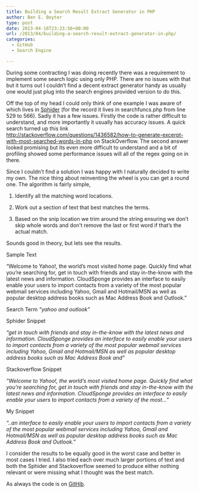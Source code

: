 ```yaml
---
title: Building a Search Result Extract Generator in PHP
author: Ben E. Boyter
type: post
date: 2013-04-16T23:23:56+00:00
url: /2013/04/building-a-search-result-extract-generator-in-php/
categories:
  - GitHub
  - Search Engine

---
```

During some contracting I was doing recently there was a requirement to implement some search logic using only PHP. There are no issues with that but it turns out I couldn&#8217;t find a decent extract generator handy as usually one would just plug into the search engines provided version to do this.

Off the top of my head I could only think of one example I was aware of which lives in [Sphider][1] (for the record it lives in searchfuncs.php from line 529 to 566). Sadly it has a few issues. Firstly the code is rather difficult to understand, and more importantly it usually has accuracy issues. A quick search turned up this link <http://stackoverflow.com/questions/1436582/how-to-generate-excerpt-with-most-searched-words-in-php> on StackOverflow. The second answer looked promising but its even more difficult to understand and a bit of profiling showed some performance issues will all of the regex going on in there.

Since I couldn&#8217;t find a solution I was happy with I naturally decided to write my own. The nice thing about reinventing the wheel is you can get a round one. The algorithm is fairly simple,

1. Identify all the matching word locations.
  
2. Work out a section of text that best matches the terms.
  
3. Based on the snip location we trim around the string ensuring we don&#8217;t skip whole words and don&#8217;t remove the last or first word if that&#8217;s the actual match.

Sounds good in theory, but lets see the results.

Sample Text

&#8220;Welcome to Yahoo!, the world&#8217;s most visited home page. Quickly find what you&#8217;re searching for, get in touch with friends and stay in-the-know with the latest news and information. CloudSponge provides an interface to easily enable your users to import contacts from a variety of the most popular webmail services including Yahoo, Gmail and Hotmail/MSN as well as popular desktop address books such as Mac Address Book and Outlook.&#8221;

Search Term _&#8220;yahoo and outlook&#8221;_

Sphider Snippet
  
_&#8220;get in touch with friends and stay in-the-know with the latest news and information. CloudSponge provides an interface to easily enable your users to import contacts from a variety of the most popular webmail services including Yahoo, Gmail and Hotmail/MSN as well as popular desktop address books such as Mac Address Book and&#8221;_

Stackoverflow Snippet
  
_&#8220;Welcome to Yahoo!, the world&#8217;s most visited home page. Quickly find what you&#8217;re searching for, get in touch with friends and stay in-the-know with the latest news and information. CloudSponge provides an interface to easily enable your users to import contacts from a variety of the most&#8230;&#8221;_

My Snippet
  
_&#8220;..an interface to easily enable your users to import contacts from a variety of the most popular webmail services including Yahoo, Gmail and Hotmail/MSN as well as popular desktop address books such as Mac Address Book and Outlook.&#8221;_

I consider the results to be equally good in the worst case and better in most cases I tried. I also tried each over much larger portions of text and both the Sphider and Stackoverflow seemed to produce either nothing relevant or were missing what I thought was the best match.

As always the code is on [GitHib][2].

 [1]: http://www.sphider.eu/
 [2]: https://github.com/boyter/php-excerpt